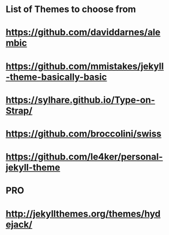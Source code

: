 
# List of Themes to choose from
# https://github.com/daviddarnes/alembic 
# https://github.com/mmistakes/jekyll-theme-basically-basic
# https://sylhare.github.io/Type-on-Strap/
# https://github.com/broccolini/swiss
# https://github.com/le4ker/personal-jekyll-theme

# PRO
# http://jekyllthemes.org/themes/hydejack/
